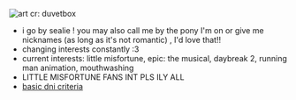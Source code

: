 ![art cr: duvetbox](https://file.garden/Z1OpYh3OMHUM4tMG/poseidon%20banner.png)
- i go by sealie ! you may also call me by the pony I'm on or give me nicknames (as long as it's not romantic) , I'd love that!!
- changing interests constantly :3
- current interests: little misfortune, epic: the musical, daybreak 2, running man animation, mouthwashing 
- LITTLE MISFORTUNE FANS INT PLS ILY ALL
- [basic dni criteria](https://basic-dni.crd.co/)

